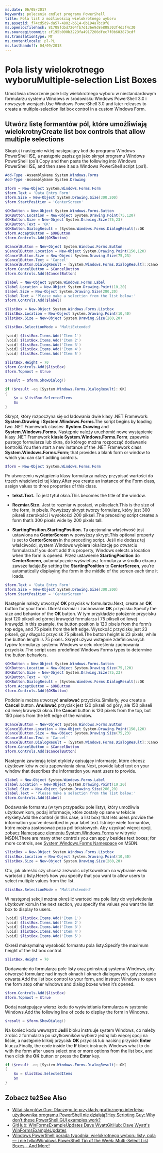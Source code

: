 ```yaml
---
ms.date: 06/05/2017
keywords: polecenia cmdlet programu PowerShell
title: Pola list z możliwością wielokrotnego wyboru
ms.assetid: f74cd5d9-da57-4802-b614-0b194a7bc8f8
ms.openlocfilehash: 81708fd5d7204fb7d136e9d8e808303f4d3f4c30
ms.sourcegitcommit: cf195b090b3223fa4917206dfec7f0b603873cdf
ms.translationtype: MT
ms.contentlocale: pl-PL
ms.lasthandoff: 04/09/2018
---
```

# <a name="multiple-selection-list-boxes"></a><span data-ttu-id="c365e-103">Pola listy wielokrotnego wyboru</span><span class="sxs-lookup"><span data-stu-id="c365e-103">Multiple-selection List Boxes</span></span>

<span data-ttu-id="c365e-104">Umożliwia utworzenie pole listy wielokrotnego wyboru w niestandardowym formularzu systemu Windows w środowisku Windows PowerShell 3.0 i nowszych wersjach.</span><span class="sxs-lookup"><span data-stu-id="c365e-104">Use Windows PowerShell 3.0 and later releases to create a multiple-selection list box control in a custom Windows Form.</span></span>

## <a name="create-list-box-controls-that-allow-multiple-selections"></a><span data-ttu-id="c365e-105">Utwórz listę formantów pól, które umożliwiają wielokrotny</span><span class="sxs-lookup"><span data-stu-id="c365e-105">Create list box controls that allow multiple selections</span></span>

<span data-ttu-id="c365e-106">Skopiuj i następnie wklej następujący kod do programu Windows PowerShell ISE, a następnie zapisz go jako skrypt programu Windows PowerShell (ps1).</span><span class="sxs-lookup"><span data-stu-id="c365e-106">Copy and then paste the following into Windows PowerShell ISE, and then save it as a Windows PowerShell script (.ps1).</span></span>

```powershell
Add-Type -AssemblyName System.Windows.Forms
Add-Type -AssemblyName System.Drawing

$form = New-Object System.Windows.Forms.Form
$form.Text = 'Data Entry Form'
$form.Size = New-Object System.Drawing.Size(300,200)
$form.StartPosition = 'CenterScreen'

$OKButton = New-Object System.Windows.Forms.Button
$OKButton.Location = New-Object System.Drawing.Point(75,120)
$OKButton.Size = New-Object System.Drawing.Size(75,23)
$OKButton.Text = 'OK'
$OKButton.DialogResult = [System.Windows.Forms.DialogResult]::OK
$form.AcceptButton = $OKButton
$form.Controls.Add($OKButton)

$CancelButton = New-Object System.Windows.Forms.Button
$CancelButton.Location = New-Object System.Drawing.Point(150,120)
$CancelButton.Size = New-Object System.Drawing.Size(75,23)
$CancelButton.Text = 'Cancel'
$CancelButton.DialogResult = [System.Windows.Forms.DialogResult]::Cancel
$form.CancelButton = $CancelButton
$form.Controls.Add($CancelButton)

$label = New-Object System.Windows.Forms.Label
$label.Location = New-Object System.Drawing.Point(10,20)
$label.Size = New-Object System.Drawing.Size(280,20)
$label.Text = 'Please make a selection from the list below:'
$form.Controls.Add($label)

$listBox = New-Object System.Windows.Forms.Listbox
$listBox.Location = New-Object System.Drawing.Point(10,40)
$listBox.Size = New-Object System.Drawing.Size(260,20)

$listBox.SelectionMode = 'MultiExtended'

[void] $listBox.Items.Add('Item 1')
[void] $listBox.Items.Add('Item 2')
[void] $listBox.Items.Add('Item 3')
[void] $listBox.Items.Add('Item 4')
[void] $listBox.Items.Add('Item 5')

$listBox.Height = 70
$form.Controls.Add($listBox)
$form.Topmost = $true

$result = $form.ShowDialog()

if ($result -eq [System.Windows.Forms.DialogResult]::OK)
{
    $x = $listBox.SelectedItems
    $x
}
```

<span data-ttu-id="c365e-107">Skrypt, który rozpoczyna się od ładowania dwie klasy .NET Framework: **System.Drawing** i **System.Windows.Forms**.</span><span class="sxs-lookup"><span data-stu-id="c365e-107">The script begins by loading two .NET Framework classes: **System.Drawing** and **System.Windows.Forms**.</span></span> <span data-ttu-id="c365e-108">Następnie należy uruchomić nowe wystąpienie klasy .NET Framework **klasie System.Windows.Forms.Form**; zapewnia pustego formularza lub okna, do którego można rozpocząć dodawanie kontrolki.</span><span class="sxs-lookup"><span data-stu-id="c365e-108">You then start a new instance of the .NET Framework class **System.Windows.Forms.Form**; that provides a blank form or window to which you can start adding controls.</span></span>

```powershell
$form = New-Object System.Windows.Forms.Form
```

<span data-ttu-id="c365e-109">Po utworzeniu wystąpienia klasy formularza należy przypisać wartości do trzech właściwości tej klasy.</span><span class="sxs-lookup"><span data-stu-id="c365e-109">After you create an instance of the Form class, assign values to three properties of this class.</span></span>

- <span data-ttu-id="c365e-110">**tekst.**</span><span class="sxs-lookup"><span data-stu-id="c365e-110">**Text.**</span></span> <span data-ttu-id="c365e-111">To jest tytuł okna.</span><span class="sxs-lookup"><span data-stu-id="c365e-111">This becomes the title of the window.</span></span>

- <span data-ttu-id="c365e-112">**Rozmiar.**</span><span class="sxs-lookup"><span data-stu-id="c365e-112">**Size.**</span></span> <span data-ttu-id="c365e-113">Jest to rozmiar w postaci, w pikselach.</span><span class="sxs-lookup"><span data-stu-id="c365e-113">This is the size of the form, in pixels.</span></span> <span data-ttu-id="c365e-114">Powyższy skrypt tworzy formularz, który jest 300 pikseli szerokości i wysokości 200 pikseli.</span><span class="sxs-lookup"><span data-stu-id="c365e-114">The preceding script creates a form that’s 300 pixels wide by 200 pixels tall.</span></span>

- <span data-ttu-id="c365e-115">**StartingPosition.**</span><span class="sxs-lookup"><span data-stu-id="c365e-115">**StartingPosition.**</span></span> <span data-ttu-id="c365e-116">Ta opcjonalna właściwość jest ustawiona na **CenterScreen** w powyższy skrypt.</span><span class="sxs-lookup"><span data-stu-id="c365e-116">This optional property is set to **CenterScreen** in the preceding script.</span></span> <span data-ttu-id="c365e-117">Jeśli nie dodasz tej właściwości, system Windows wybiera lokalizację po otwarciu formularza.</span><span class="sxs-lookup"><span data-stu-id="c365e-117">If you don’t add this property, Windows selects a location when the form is opened.</span></span> <span data-ttu-id="c365e-118">Przez ustawienie **StartingPosition** do **CenterScreen**, automatycznie wyświetlasz formularza w środku ekranu zawsze ładuje.</span><span class="sxs-lookup"><span data-stu-id="c365e-118">By setting the **StartingPosition** to **CenterScreen**, you’re automatically displaying the form in the middle of the screen each time it loads.</span></span>

```powershell
$form.Text = 'Data Entry Form'
$form.Size = New-Object System.Drawing.Size(300,200)
$form.StartPosition = 'CenterScreen'
```

<span data-ttu-id="c365e-119">Następnie należy utworzyć **OK** przycisk w formularzu.</span><span class="sxs-lookup"><span data-stu-id="c365e-119">Next, create an **OK** button for your form.</span></span> <span data-ttu-id="c365e-120">Określ rozmiar i zachowanie **OK** przycisku.</span><span class="sxs-lookup"><span data-stu-id="c365e-120">Specify the size and behavior of the **OK** button.</span></span> <span data-ttu-id="c365e-121">W tym przykładzie położenie przycisku jest 120 pikseli od górnej krawędzi formularza i 75 pikseli od lewej krawędzi.</span><span class="sxs-lookup"><span data-stu-id="c365e-121">In this example, the button position is 120 pixels from the form’s top edge, and 75 pixels from the left edge.</span></span> <span data-ttu-id="c365e-122">Wysokość przycisku jest 23 pikseli, gdy długość przycisk 75 pikseli.</span><span class="sxs-lookup"><span data-stu-id="c365e-122">The button height is 23 pixels, while the button length is 75 pixels.</span></span> <span data-ttu-id="c365e-123">Skrypt używa wstępnie zdefiniowanych typów formularzy systemu Windows w celu określenia zachowania przycisku.</span><span class="sxs-lookup"><span data-stu-id="c365e-123">The script uses predefined Windows Forms types to determine the button behaviors.</span></span>

```powershell
$OKButton = New-Object System.Windows.Forms.Button
$OKButton.Location = New-Object System.Drawing.Size(75,120)
$OKButton.Size = New-Object System.Drawing.Size(75,23)
$OKButton.Text = 'OK'
$OKButton.DialogResult = [System.Windows.Forms.DialogResult]::OK
$form.AcceptButton = $OKButton
$form.Controls.Add($OKButton)
```

<span data-ttu-id="c365e-124">Podobnie można utworzyć **anulować** przycisku.</span><span class="sxs-lookup"><span data-stu-id="c365e-124">Similarly, you create a **Cancel** button.</span></span> <span data-ttu-id="c365e-125">**Anulować** przycisk jest 120 pikseli od góry, ale 150 pikseli od lewej krawędzi okna.</span><span class="sxs-lookup"><span data-stu-id="c365e-125">The **Cancel** button is 120 pixels from the top, but 150 pixels from the left edge of the window.</span></span>

```powershell
$CancelButton = New-Object System.Windows.Forms.Button
$CancelButton.Location = New-Object System.Drawing.Point(150,120)
$CancelButton.Size = New-Object System.Drawing.Size(75,23)
$CancelButton.Text = 'Cancel'
$CancelButton.DialogResult = [System.Windows.Forms.DialogResult]::Cancel
$form.CancelButton = $CancelButton
$form.Controls.Add($CancelButton)
```

<span data-ttu-id="c365e-126">Następnie zawierają tekst etykiety opisujący informacje, które chcesz użytkowników w celu zapewnienia okna.</span><span class="sxs-lookup"><span data-stu-id="c365e-126">Next, provide label text on your window that describes the information you want users to provide.</span></span>

```powershell
$label = New-Object System.Windows.Forms.Label
$label.Location = New-Object System.Drawing.Point(10,20)
$label.Size = New-Object System.Drawing.Size(280,20)
$label.Text = 'Please make a selection from the list below:'
$form.Controls.Add($label)
```

<span data-ttu-id="c365e-127">Dodawanie formantu (w tym przypadku pole listy), który umożliwia użytkownikom, podaj informacje, które zostały opisane w tekście etykiety.</span><span class="sxs-lookup"><span data-stu-id="c365e-127">Add the control (in this case, a list box) that lets users provide the information you’ve described in your label text.</span></span> <span data-ttu-id="c365e-128">Istnieje wiele formantów, które można zastosować poza pól tekstowych. Aby uzyskać więcej opcji, zobacz [Namespace elementu System.Windows.Forms](http://msdn.microsoft.com/library/k50ex0x9(v=vs.110).aspx) w witrynie MSDN.</span><span class="sxs-lookup"><span data-stu-id="c365e-128">There are many other controls you can apply besides text boxes; for more controls, see [System.Windows.Forms Namespace](http://msdn.microsoft.com/library/k50ex0x9(v=vs.110).aspx) on MSDN.</span></span>

```powershell
$listBox = New-Object System.Windows.Forms.Listbox
$listBox.Location = New-Object System.Drawing.Point(10,40)
$listBox.Size = New-Object System.Drawing.Size(260,20)
```

<span data-ttu-id="c365e-129">Oto, jak określić czy chcesz zezwolić użytkownikom na wybranie wielu wartości z listy.</span><span class="sxs-lookup"><span data-stu-id="c365e-129">Here’s how you specify that you want to allow users to select multiple values from the list.</span></span>

```powershell
$listBox.SelectionMode = 'MultiExtended'
```

<span data-ttu-id="c365e-130">W następnej sekcji można określić wartości ma pole listy do wyświetlenia użytkownikom.</span><span class="sxs-lookup"><span data-stu-id="c365e-130">In the next section, you specify the values you want the list box to display to users.</span></span>

```powershell
[void] $listBox.Items.Add('Item 1')
[void] $listBox.Items.Add('Item 2')
[void] $listBox.Items.Add('Item 3')
[void] $listBox.Items.Add('Item 4')
[void] $listBox.Items.Add('Item 5')
```

<span data-ttu-id="c365e-131">Określ maksymalną wysokość formantu pola listy.</span><span class="sxs-lookup"><span data-stu-id="c365e-131">Specify the maximum height of the list box control.</span></span>

```powershell
$listBox.Height = 70
```

<span data-ttu-id="c365e-132">Dodawanie do formularza pole listy oraz poinstruuj systemu Windows, aby otworzyć formularz nad innych oknach i oknach dialogowych, gdy zostanie otwarta.</span><span class="sxs-lookup"><span data-stu-id="c365e-132">Add the list box control to your form, and instruct Windows to open the form atop other windows and dialog boxes when it’s opened.</span></span>

```powershell
$form.Controls.Add($listBox)
$form.Topmost = $true
```

<span data-ttu-id="c365e-133">Dodaj następujący wiersz kodu do wyświetlania formularza w systemie Windows.</span><span class="sxs-lookup"><span data-stu-id="c365e-133">Add the following line of code to display the form in Windows.</span></span>

```powershell
$result = $form.ShowDialog()
```

<span data-ttu-id="c365e-134">Na koniec kodu wewnątrz **Jeśli** bloku instruuje system Windows, co należy zrobić z formularza po użytkowników wybierz jedną lub więcej opcji na liście, a następnie kliknij przycisk **OK** przycisk lub naciśnij przycisk **Enter**  klucza.</span><span class="sxs-lookup"><span data-stu-id="c365e-134">Finally, the code inside the **If** block instructs Windows what to do with the form after users select one or more options from the list box, and then click the **OK** button or press the **Enter** key.</span></span>

```powershell
if ($result -eq [System.Windows.Forms.DialogResult]::OK)
{
    $x = $listBox.SelectedItems
    $x
}
```

## <a name="see-also"></a><span data-ttu-id="c365e-135">Zobacz też</span><span class="sxs-lookup"><span data-stu-id="c365e-135">See Also</span></span>

- [<span data-ttu-id="c365e-136">Witaj skryptów Guy: Dlaczego te przykłady graficznego interfejsu użytkownika programu PowerShell nie działają?</span><span class="sxs-lookup"><span data-stu-id="c365e-136">Hey Scripting Guy:  Why don’t these PowerShell GUI examples work?</span></span>](http://go.microsoft.com/fwlink/?LinkId=506644)
- [<span data-ttu-id="c365e-137">GitHub: WinFormsExampleUpdates Dave Wyatt</span><span class="sxs-lookup"><span data-stu-id="c365e-137">GitHub: Dave Wyatt's WinFormsExampleUpdates</span></span>](https://github.com/dlwyatt/WinFormsExampleUpdates)
- [<span data-ttu-id="c365e-138">Windows PowerShell porada tygodnia: wielokrotnego wyboru listy, pola — i nie tylko!</span><span class="sxs-lookup"><span data-stu-id="c365e-138">Windows PowerShell Tip of the Week:  Multi-Select List Boxes - And More!</span></span>](http://technet.microsoft.com/library/ff730950.aspx)